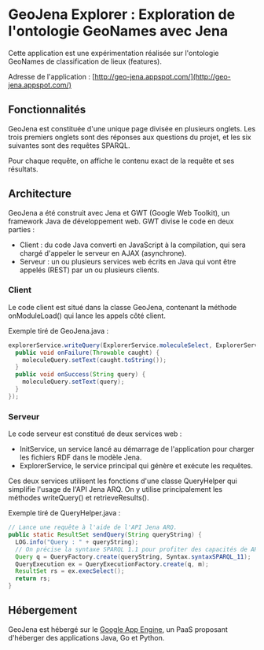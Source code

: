 # GeoJena Explorer : Exploration de l'ontologie GeoNames avec Jena ##

Cette application est une expérimentation réalisée sur l'ontologie GeoNames de classification de lieux (features).

Adresse de l'application : [http://geo-jena.appspot.com/](http://geo-jena.appspot.com/)

## Fonctionnalités ##

GeoJena est constituée d'une unique page divisée en plusieurs onglets. Les trois premiers onglets sont des réponses aux questions du projet, et les six suivantes sont des requêtes SPARQL.

Pour chaque requête, on affiche le contenu exact de la requête et ses résultats.

## Architecture ##

GeoJena a été construit avec Jena et GWT (Google Web Toolkit), un framework Java de développement web. GWT divise le code en deux parties :

* Client : du code Java converti en JavaScript à la compilation, qui sera chargé d'appeler le serveur en AJAX (asynchrone).
* Serveur : un ou plusieurs services web écrits en Java qui vont être appelés (REST) par un ou plusieurs clients.

### Client ###

Le code client est situé dans la classe GeoJena, contenant la méthode onModuleLoad() qui lance les appels côté client.

Exemple tiré de GeoJena.java :  

```java
explorerService.writeQuery(ExplorerService.moleculeSelect, ExplorerService.moleculeWhere, new AsyncCallback<String>() {
  public void onFailure(Throwable caught) {
    moleculeQuery.setText(caught.toString());
  }
  public void onSuccess(String query) {
    moleculeQuery.setText(query);
  }
});
```

### Serveur ###

Le code serveur est constitué de deux services web :

* InitService, un service lancé au démarrage de l'application pour charger les fichiers RDF dans le modèle Jena.
* ExplorerService, le service principal qui génère et exécute les requêtes.

Ces deux services utilisent les fonctions d'une classe QueryHelper qui simplifie l'usage de l'API Jena ARQ. On y utilise principalement les méthodes writeQuery() et retrieveResults().

Exemple tiré de QueryHelper.java :  

```java
// Lance une requête à l'aide de l'API Jena ARQ.
public static ResultSet sendQuery(String queryString) {
  LOG.info("Query : " + queryString);
  // On précise la syntaxe SPARQL 1.1 pour profiter des capacités de ARQ.
  Query q = QueryFactory.create(queryString, Syntax.syntaxSPARQL_11);
  QueryExecution ex = QueryExecutionFactory.create(q, m);
  ResultSet rs = ex.execSelect();
  return rs;
}
```

## Hébergement ##

GeoJena est hébergé sur le [Google App Engine](https://developers.google.com/appengine/), un PaaS proposant d'héberger des applications Java, Go et Python.
